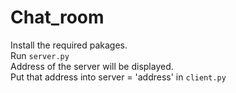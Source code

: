 # Chat_room
Install the required pakages. <br/>
Run `server.py` <br/>
Address of the server will be displayed. <br/>
Put that address into server = 'address' in `client.py`
